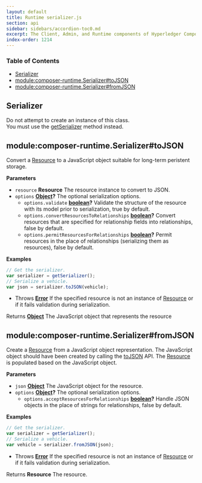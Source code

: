 ```yaml
---
layout: default
title: Runtime serializer.js
section: api
sidebar: sidebars/accordion-toc0.md
excerpt: The Client, Admin, and Runtime components of Hyperledger Composer .
index-order: 1214
---
```


<!-- Generated by documentation.js. Update this documentation by updating the source code. -->

### Table of Contents

-   [Serializer](#serializer)
-   [module:composer-runtime.Serializer#toJSON](#modulecomposer-runtimeserializertojson)
-   [module:composer-runtime.Serializer#fromJSON](#modulecomposer-runtimeserializerfromjson)

## Serializer

Do not attempt to create an instance of this class.<br>
You must use the [getSerializer](module:composer-runtime#getSerializer)
method instead.

## module:composer-runtime.Serializer#toJSON

Convert a [Resource](Resource) to a JavaScript object suitable for long-term
peristent storage.

**Parameters**

-   `resource` **Resource** The resource instance to convert to JSON.
-   `options` **[Object](https://developer.mozilla.org/en-US/docs/Web/JavaScript/Reference/Global_Objects/Object)?** The optional serialization options.
    -   `options.validate` **[boolean](https://developer.mozilla.org/en-US/docs/Web/JavaScript/Reference/Global_Objects/Boolean)?** Validate the structure of the resource
        with its model prior to serialization, true by default.
    -   `options.convertResourcesToRelationships` **[boolean](https://developer.mozilla.org/en-US/docs/Web/JavaScript/Reference/Global_Objects/Boolean)?** Convert resources that
        are specified for relationship fields into relationships, false by default.
    -   `options.permitResourcesForRelationships` **[boolean](https://developer.mozilla.org/en-US/docs/Web/JavaScript/Reference/Global_Objects/Boolean)?** Permit resources in the
        place of relationships (serializing them as resources), false by default.

**Examples**

```javascript
// Get the serializer.
var serializer = getSerializer();
// Serialize a vehicle.
var json = serializer.toJSON(vehicle);
```

-   Throws **[Error](https://developer.mozilla.org/en-US/docs/Web/JavaScript/Reference/Global_Objects/Error)** If the specified resource is not an instance of
    [Resource](Resource) or if it fails validation during serialization.

Returns **[Object](https://developer.mozilla.org/en-US/docs/Web/JavaScript/Reference/Global_Objects/Object)** The JavaScript object that represents the resource

## module:composer-runtime.Serializer#fromJSON

Create a [Resource](Resource) from a JavaScript object representation.
The JavaScript object should have been created by calling the
[toJSON](Serializer#toJSON) API.
The [Resource](Resource) is populated based on the JavaScript object.

**Parameters**

-   `json` **[Object](https://developer.mozilla.org/en-US/docs/Web/JavaScript/Reference/Global_Objects/Object)** The JavaScript object for the resource.
-   `options` **[Object](https://developer.mozilla.org/en-US/docs/Web/JavaScript/Reference/Global_Objects/Object)?** The optional serialization options.
    -   `options.acceptResourcesForRelationships` **[boolean](https://developer.mozilla.org/en-US/docs/Web/JavaScript/Reference/Global_Objects/Boolean)?** Handle JSON objects
        in the place of strings for relationships, false by default.

**Examples**

```javascript
// Get the serializer.
var serializer = getSerializer();
// Serialize a vehicle.
var vehicle = serializer.fromJSON(json);
```

-   Throws **[Error](https://developer.mozilla.org/en-US/docs/Web/JavaScript/Reference/Global_Objects/Error)** If the specified resource is not an instance of
    [Resource](Resource) or if it fails validation during serialization.

Returns **Resource** The resource.
